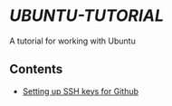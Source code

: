 # _UBUNTU-TUTORIAL_

A tutorial for working with Ubuntu

## Contents

- [Setting up SSH keys for Github](https://github.com/priyaskumar/Ubuntu-Tutorial/blob/master/Setting%20up%20SSH%20keys%20for%20Github.md)
